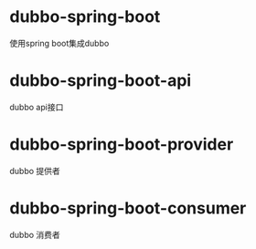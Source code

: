 # dubbo-spring-boot
使用spring boot集成dubbo
# dubbo-spring-boot-api
dubbo api接口
# dubbo-spring-boot-provider
dubbo 提供者
# dubbo-spring-boot-consumer
dubbo 消费者
